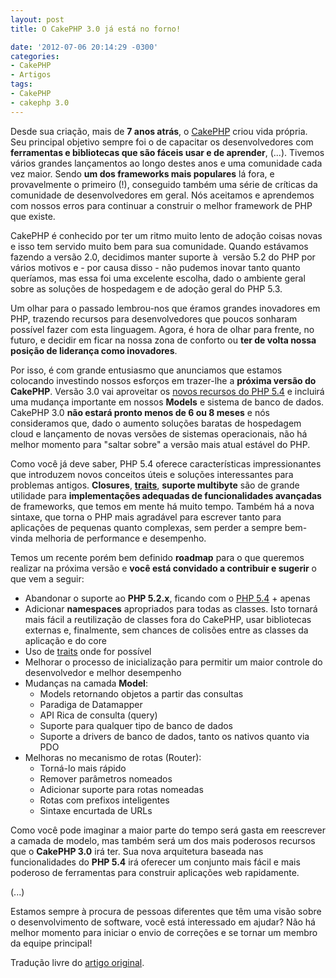 ```yaml
---
layout: post
title: O CakePHP 3.0 já está no forno!

date: '2012-07-06 20:14:29 -0300'
categories:
- CakePHP
- Artigos
tags:
- CakePHP
- cakephp 3.0
---
```

<p>Desde sua criação, mais de <strong>7 anos atrás</strong>, o <a href="http://cakephp.org">CakePHP</a> criou vida própria. Seu principal objetivo sempre foi o de capacitar os desenvolvedores com<strong> ferramentas e bibliotecas que são fáceis usar e de aprender</strong>, (...). Tivemos vários grandes lançamentos ao longo destes anos e uma comunidade cada vez maior. Sendo <strong>um dos frameworks mais populares</strong> lá fora, e provavelmente o primeiro (!), conseguido também uma série de críticas da comunidade de desenvolvedores em geral. Nós aceitamos e aprendemos com nossos erros para continuar a construir o melhor framework de PHP que existe.</p>
<p>CakePHP é conhecido por ter um ritmo muito lento de adoção coisas novas e isso tem servido muito bem para sua comunidade. Quando estávamos fazendo a versão 2.0, decidimos manter suporte à  versão 5.2 do PHP por vários motivos e - por causa disso - não pudemos inovar tanto quanto queríamos, mas essa foi uma excelente escolha, dado o ambiente geral sobre as soluções de hospedagem e de adoção geral do PHP 5.3.</p>
<p>Um olhar para o passado lembrou-nos que éramos grandes inovadores em PHP, trazendo recursos para desenvolvedores que poucos sonharam possível fazer com esta linguagem. Agora, é hora de olhar para frente, no futuro, e decidir em ficar na nossa zona de conforto ou <strong>ter de volta nossa posição de liderança como inovadores</strong>.</p>
<p>Por isso, é com grande entusiasmo que anunciamos que estamos colocando investindo nossos esforços em trazer-lhe a <strong>próxima versão do CakePHP</strong>. Versão 3.0 vai aproveitar os <a title="PHP 5.4 – Novidades e novas funcionalidades" href="/php-5-4-novas-funcionalidades" target="_blank">novos recursos do PHP 5.4</a> e incluirá uma mudança importante em nossos <strong>Models</strong> e sistema de banco de dados. CakePHP 3.0 <strong>não estará pronto menos de 6 ou 8 meses</strong> e nós consideramos que, dado o aumento soluções baratas de hospedagem cloud e lançamento de novas versões de sistemas operacionais, não há melhor momento para "saltar sobre" a versão mais atual estável do PHP.</p>
<p>Como você já deve saber, PHP 5.4 oferece características impressionantes que introduzem novos conceitos úteis e soluções interessantes para problemas antigos. <strong>Closures</strong>, <a title="PHP 5.4 – Traits" href="/php-5-4-traits" target="_blank"><strong>traits</strong></a>, <strong>suporte multibyte</strong> são de grande utilidade para <strong>implementações adequadas de funcionalidades avançadas</strong> de frameworks, que temos em mente há muito tempo. Também há a nova sintaxe, que torna o PHP mais agradável para escrever tanto para aplicações de pequenas quanto complexas, sem perder a sempre bem-vinda melhoria de performance e desempenho.</p>
<p>Temos um recente porém bem definido <strong>roadmap</strong> para o que queremos realizar na próxima versão e <strong>você está convidado a contribuir e sugerir</strong> o que vem a seguir:</p>
<ul>
<li>Abandonar o suporte ao <strong>PHP 5.2.x</strong>, ficando com o <a title="PHP 5.4 – Novidades e novas funcionalidades" href="/php-5-4-novas-funcionalidades" target="_blank">PHP 5.4</a> + apenas</li>
<li>Adicionar <strong>namespaces</strong> apropriados para todas as classes. Isto tornará mais fácil a reutilização de classes fora do CakePHP, usar bibliotecas externas e, finalmente, sem chances de colisões entre as classes da aplicação e do core</li>
<li>Uso de <a title="PHP 5.4 – Traits" href="/php-5-4-traits" target="_blank">traits</a> onde for possível</li>
<li>Melhorar o processo de inicialização para permitir um maior controle do desenvolvedor e melhor desempenho</li>
<li>Mudanças na camada <strong>Model</strong>:
<ul>
<li>Models retornando objetos a partir das consultas</li>
<li>Paradiga de Datamapper</li>
<li>API Rica de consulta (query)</li>
<li>Suporte para qualquer tipo de banco de dados</li>
<li>Suporte a drivers de banco de dados, tanto os nativos quanto via PDO</li>
</ul>
</li>
<li>Melhoras no mecanismo de rotas (Router):
<ul>
<li>Torná-lo mais rápido</li>
<li>Remover parâmetros nomeados</li>
<li>Adicionar suporte para rotas nomeadas</li>
<li>Rotas com prefixos inteligentes</li>
<li>Sintaxe encurtada de URLs</li>
</ul>
</li>
</ul>
<p>Como você pode imaginar a maior parte do tempo será gasta em reescrever a camada de modelo, mas também será um dos mais poderosos recursos que o <strong>CakePHP 3.0</strong> irá ter. Sua nova arquitetura baseada nas funcionalidades do <strong>PHP 5.4</strong> irá oferecer um conjunto mais fácil e mais poderoso de ferramentas para construir aplicações web rapidamente.</p>
<p>(...)</p>
<p><strong></strong>Estamos sempre à procura de pessoas diferentes que têm uma visão sobre o desenvolvimento de software, você está interessado em ajudar? Não há melhor momento para iniciar o envio de correções e se tornar um membro da equipe principal!</p>
<p>Tradução livre do <a title="3.0: a peek into CakePHP's future" href="http://bakery.cakephp.org/articles/lorenzo/2012/07/06/3_0_a_peek_into_cakephps_future">artigo original</a>.</p>
